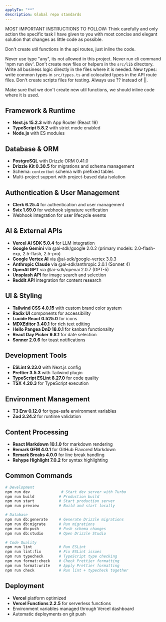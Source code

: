 ```yaml
---
applyTo: "**"             
description: Global repo standards
---
```


MOST IMPORTANT INSTRUCTIONS TO FOLLOW:
Think carefully and only action the specific task I have given to you with most concise and elegant solution that changes as little code as possible.

Don't create util functions in the api routes, just inline the code.

Never use type "any", its not allowed in this project.
Never run cli command 'npm run dev'. 
Don't create new files or helpers in the `src/lib` directory. Write all business logic directly in the files where it is needed. 
New types: write common types in `src/types.ts` and colocated types in the API route files.
Don't create scripts files for testing.
Always use ?? instead of ||.

Make sure that we don't create new util functions, we should inline code where it is used.

## Framework & Runtime
- **Next.js 15.2.3** with App Router (React 19)
- **TypeScript 5.8.2** with strict mode enabled
- **Node.js** with ES modules

## Database & ORM
- **PostgreSQL** with Drizzle ORM 0.41.0
- **Drizzle Kit 0.30.5** for migrations and schema management
- Schema: `contentbot` schema with prefixed tables
- Multi-project support with project-based data isolation

## Authentication & User Management
- **Clerk 6.25.4** for authentication and user management
- **Svix 1.69.0** for webhook signature verification
- Webhook integration for user lifecycle events

## AI & External APIs
- **Vercel AI SDK 5.0.4** for LLM integration
- **Google Gemini** via @ai-sdk/google 2.0.2 (primary models: 2.0-flash-exp, 2.5-flash, 2.5-pro)
- **Google Vertex AI** via @ai-sdk/google-vertex 3.0.3
- **Anthropic Claude** via @ai-sdk/anthropic 2.0.1 (Sonnet 4)
- **OpenAI GPT** via @ai-sdk/openai 2.0.7 (GPT-5)
- **Unsplash API** for image search and selection
- **Reddit API** integration for content research

## UI & Styling
- **Tailwind CSS 4.0.15** with custom brand color system
- **Radix UI** components for accessibility
- **Lucide React 0.525.0** for icons
- **MDXEditor 3.40.1** for rich text editing
- **Hello Pangea DnD 18.0.1** for kanban functionality
- **React Day Picker 9.8.1** for date selection
- **Sonner 2.0.6** for toast notifications

## Development Tools
- **ESLint 9.23.0** with Next.js config
- **Prettier 3.5.3** with Tailwind plugin
- **TypeScript ESLint 8.27.0** for code quality
- **TSX 4.20.3** for TypeScript execution

## Environment Management
- **T3 Env 0.12.0** for type-safe environment variables
- **Zod 3.24.2** for runtime validation

## Content Processing
- **React Markdown 10.1.0** for markdown rendering
- **Remark GFM 4.0.1** for GitHub Flavored Markdown
- **Remark Breaks 4.0.0** for line break handling
- **Rehype Highlight 7.0.2** for syntax highlighting

## Common Commands

```bash
# Development
npm run dev              # Start dev server with Turbo
npm run build           # Production build
npm run start           # Start production server
npm run preview         # Build and start locally

# Database
npm run db:generate     # Generate Drizzle migrations
npm run db:migrate      # Run migrations
npm run db:push         # Push schema changes
npm run db:studio       # Open Drizzle Studio

# Code Quality
npm run lint            # Run ESLint
npm run lint:fix        # Fix ESLint issues
npm run typecheck       # TypeScript type checking
npm run format:check    # Check Prettier formatting
npm run format:write    # Apply Prettier formatting
npm run check           # Run lint + typecheck together
```

## Deployment
- **Vercel** platform optimized
- **Vercel Functions 2.2.5** for serverless functions
- Environment variables managed through Vercel dashboard
- Automatic deployments on git push